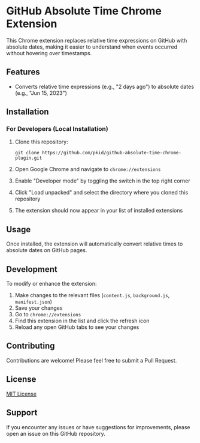 # GitHub Absolute Time Chrome Extension

This Chrome extension replaces relative time expressions on GitHub with absolute dates, making it easier to understand when events occurred without hovering over timestamps.

## Features

- Converts relative time expressions (e.g., "2 days ago") to absolute dates (e.g., "Jun 15, 2023")

## Installation

### For Developers (Local Installation)

1. Clone this repository:
   ```
   git clone https://github.com/pkid/github-absolute-time-chrome-plugin.git
   ```

2. Open Google Chrome and navigate to `chrome://extensions`

3. Enable "Developer mode" by toggling the switch in the top right corner

4. Click "Load unpacked" and select the directory where you cloned this repository

5. The extension should now appear in your list of installed extensions

## Usage

Once installed, the extension will automatically convert relative times to absolute dates on GitHub pages. 

## Development

To modify or enhance the extension:

1. Make changes to the relevant files (`content.js`, `background.js`, `manifest.json`)
2. Save your changes
3. Go to `chrome://extensions`
4. Find this extension in the list and click the refresh icon
5. Reload any open GitHub tabs to see your changes

## Contributing

Contributions are welcome! Please feel free to submit a Pull Request.

## License

[MIT License](LICENSE)

## Support

If you encounter any issues or have suggestions for improvements, please open an issue on this GitHub repository.
